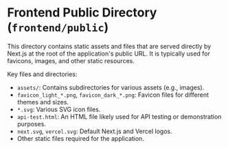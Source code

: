 # Frontend Public Directory (`frontend/public`)

This directory contains static assets and files that are served directly by Next.js at the root of the application's public URL. It is typically used for favicons, images, and other static resources.

Key files and directories:

*   `assets/`: Contains subdirectories for various assets (e.g., images).
*   `favicon_light_*.png`, `favicon_dark_*.png`: Favicon files for different themes and sizes.
*   `*.svg`: Various SVG icon files.
*   `api-test.html`: An HTML file likely used for API testing or demonstration purposes.
*   `next.svg`, `vercel.svg`: Default Next.js and Vercel logos.
*   Other static files required for the application. 